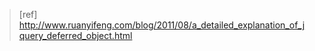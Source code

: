 > [ref]
http://www.ruanyifeng.com/blog/2011/08/a_detailed_explanation_of_jquery_deferred_object.html
